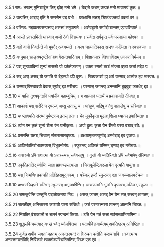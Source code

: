 3.5.1
रामः:
भगवन् मुनिशार्दूल किम् इवेह मनो भ्रमे ।
विद्यते कथम् उत्पन्नं मनो मायामयं कुतः ॥


3.5.2
उत्पत्तिम् आदाव् इति मे समासेन वद प्रभो ।
प्रवक्ष्यसि ततश् शिष्टं वक्तव्यं वदतां वर ॥


3.5.3
वसिष्ठः:
महाप्रलयसम्पत्ताव् असत्तां समुपागते ।
अशेषदृश्ये सर्गादौ शान्तम् एवावशिष्यते ॥


3.5.4
आस्ते ऽनस्तमितो भास्वान् अजो देवो निरामयः ।
सर्वदा सर्वकृत् सर्वः परमात्मा महेश्वरः ॥


3.5.5
यतो वाचो निवर्तन्ते यो मुक्तैर् अवगम्यते ।
यस्य चात्मादिकास् सञ्ज्ञाः कल्पिता न स्वभावजाः ॥


3.5.6
यः पुमान् साङ्ख्यदृष्टीनां ब्रह्म वेदान्तवादिनाम् ।
विज्ञानमात्रं विज्ञानविदाम् एकान्तनिर्मलम् ॥


3.5.7
यश् शून्यवादिनां शून्यं भासको यो ऽर्कतेजसाम् ।
वक्ता स्मर्ता ऋतं भोक्ता द्रष्टा कर्ता सदैव यः ॥


3.5.8
सद् अप्य् असद् यो जगति यो देहस्थो ऽपि दूरगः ।
चित्प्रकाशो ह्य् अयं यस्माद् आलोक इव भास्वतः ॥


3.5.9
यस्माद् विष्ण्वादयो देवास् सूर्याद् इव मरीचयः ।
यस्माज् जगन्त्य् अनन्तानि बुद्बुदा जलधेर् इव ॥


3.5.10
यं यान्ति दृश्यवृन्दानि पयांसीव महाम्बुधिम् ।
य आत्मानं पदार्थं च प्रकाशयति दीपवत् ॥


3.5.11
आकाशे यश् शरीरे च दृषत्स्व् अप्सु लतासु च ।
पांसुष्व् अद्रिषु वातेषु पातालेषु च संस्थितः ॥


3.5.12
यः प्लावयति संरब्धं पुर्यष्टकम् इतस् ततः ।
येन मूकीकृता मूढाश् शिला ध्यानम् इवास्थिताः ॥


3.5.13
व्योम येन कृतं शून्यं शैला येन घनीकृताः ।
आपो द्रुताः कृता येन दीप्तो यस्य वशाद् रविः ॥


3.5.14
प्रसरन्ति यतश् चित्रास् संसारासारदृष्टयः ।
अक्षयामृतसम्पूर्णाद् अम्भोदाद् इव वृष्टयः ॥


3.5.15
आविर्भावतिरोभावमय्यस् त्रिभुवनोर्मयः ।
स्फुरन्त्य् अविरतं यस्मिन् घृणाव् इव मरीचयः ॥


3.5.16
नाशरूपो ऽविनाशात्मा यो ऽन्तस्स्थस् सर्ववस्तुषु ।
गुप्तो यो व्यतिरिक्तो ऽपि सर्वभावेषु संस्थितः ॥


3.5.17
प्रकृतिव्रततिर् व्योम्नि जाता ब्रह्माण्डसत्फला ।
चित्तमूलेन्द्रियदला येन नृत्यति वायुना ॥


3.5.18
यश् चिन्मणिः प्रकचति प्रतिदेहसमुद्गकम् ।
यस्मिन्न् इन्दौ स्फुरन्त्य् एता जगज्जालमरीचयः ॥


3.5.19
प्रशान्तचिद्घने यस्मिन् स्फुरन्त्य् अमृतवर्षिणि ।
धाराजलानि भूतानि दृष्टयस् तडितस् स्फुटाः ॥


3.5.20
चमत्कुर्वन्ति वस्तूनि यदालोकनया मिथः ।
असज् जातम् असद् येन येन सत् सत्त्वम् आगतम् ॥


3.5.21
चलतीदम् अनिच्छस्य कायायो यस्य सन्निधौ ।
जडं परमरत्नस्य शान्तम् आत्मनि तिष्ठतः ॥


3.5.22
नियतिर् देशकालौ च चलनं स्पन्दनं क्रियाः ।
इति येन गतं सत्तां सर्वसत्त्वाभिगामिना ॥


3.5.23
शुद्धसंविन्मयत्वाद् यः खं भवेद् व्योमवित्तया ।
पदार्थवित्तयार्थत्वम् अवतिष्ठत्य् अनिष्ठितः ॥


3.5.24
कुर्वन्न् अपीव जगतां महताम् अनन्तस्पन्दं न किञ्चन करोति कदाचनापि ।
स्वात्मन्य् अनस्तमयसंविदि निर्विकारे त्यक्तोदयस्थितिमतिस् स्थित एक एव ॥

